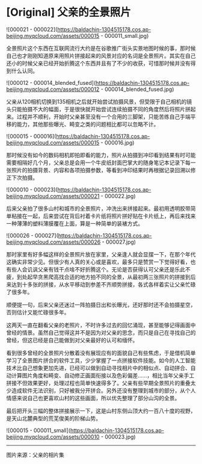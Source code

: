 # [Original] 父亲的全景照片


![000021 - 000022](https://baldachin-1304515178.cos.ap-beijing.myqcloud.com/assets/000015 - 000011_small.jpg)

全景照片这个东西在互联网流行大约是在谷歌推广街头实景地图时候的事，那时候自己也才刚刚知道原来用照片拼接起来的风景对应的名词是全景照片。其实在自己还小的时候父亲已经开始折腾这个东西并且有了不少的收获，可惜那时候并没有得到什么认同。

![000012 - 000014_blended_fused](https://baldachin-1304515178.cos.ap-beijing.myqcloud.com/assets/000012 - 000014_blended_fused.jpg)

父亲从120相机切换到135相机之后就开始尝试拍摄风景，但受限于自己相机的镜头只能拍摄不大的幅面，于是很快就开始尝试连续拍摄不同的角度然后将照片拼起来。过程并不顺利，开始时父亲甚至没有一个合用的三脚架，只能苦练自己手端平移的能力，其他那些曝光、畸变之类的问题相比都可以忽略不计。

![000015 - 000016](https://baldachin-1304515178.cos.ap-beijing.myqcloud.com/assets/000015 - 000016.jpg)

那时候没有如今的数码相机即拍即看的能力，照片从拍摄到冲印看到结果有时可能需要相隔好几个月，父亲总是会用一个牛皮纸封面巴掌大的随身笔记本记录下每一张照片的拍摄背景、内容和各项拍摄参数，等看到冲印结果时再根据记录回溯以修正下次拍摄。

![000010 - 000023](https://baldachin-1304515178.cos.ap-beijing.myqcloud.com/assets/000021 - 000022.jpg)

后来父亲拍了很多山村和城市的全景照片，冲洗出来拼接起来。最初用透明胶带简单粘接在一起，后来尝试在背后衬着卡片纸将照片拼好贴在卡片纸上，再后来找来一种薄薄的塑料薄膜覆在上面，算是一种简单的装裱方式。

![000026 - 000027](https://baldachin-1304515178.cos.ap-beijing.myqcloud.com/assets/000026 - 000027.jpg)

那时家里有好多幅这样的全景照片放在家里，父亲逢人就会显摆一下，在那个年代这确实非常少见。但很少有人真的关心或是喜欢，最多只是赞赏一下觉得好看，也有些人会讥讽父亲有钱干点啥不好折腾这个。无论是否获得认可父亲还是乐此不疲，到处起早贪黑爬高找合适的地方拍不同的全景，从最初两三张照片的拼接到后来达到十多张的拼接，从水平移动到参差不齐顺势拼接，各式各样着实让父亲忙碌了很多年。

顺便提一句，后来父亲还迷过一阵拍摄日出和长曝光，还好那时还不会拍摄星空，否则估计又能忙碌很多年。

这两天一直在翻看父亲的老照片，不时许多过去的回忆涌现，甚至能够记得画面中曾经的情景。虽然自己觉得这并不是因为对父亲的思念，而只是自己在寻找自己的曾经，但这已经是自己能做到对父亲最好的认可和缅怀。

看到很多曾经的全景照片分散着没有展现应有的面貌自己有些焦虑，于是借机简单学习了全景图片拼合的软件工具，少少掌握了一点拼接软件技能。如今的人工智能技术比自己想象更加先进，已经可以做到自动寻找相片中的相似点、自动拼合、自动计算图片角度和畸变、自动修正画面衔接以及色彩偏差……，相比当年父亲手工拼接不但效果更好，处理过程也简单快速得多了。父亲有些早期全景照片的重叠太少造成软件无法识别，只好被我分开拼合。另外还没有整理到城市的部分，从个人情感来说自己也更喜欢山村的这些画面，所以优先整理了部分山沟的全景。

最后把开头三幅的整体拼接展示一下，这是山村东侧山顶大约一百八十度的视野，是天山北麓典型的荒芜俊美的阶梯山势。

![000015 - 000011_small](https://baldachin-1304515178.cos.ap-beijing.myqcloud.com/assets/000010 - 000023.jpg)

----

图片来源：父亲的相片集

